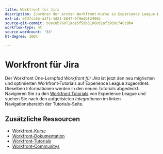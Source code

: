 ```yaml
---
title: Workfront für Jira
description: Zuordnen der ersten Workfront-Kurse zu Experience League-Kursen
exl-id: ef3fcc0b-a3f1-4d81-b847-6f9edbf2496b
source-git-commit: b0ac8b76071ade5f59b51060d2af3909c740c8b4
workflow-type: ht
source-wordcount: '83'
ht-degree: 100%

---
```


# Workfront für Jira

Der Workfront One-Lernpfad *Workfront für Jira* ist jetzt den neu migrierten und optimierten Workfront-Tutorials auf Experience League zugeordnet. Dieselben Informationen werden in den neuen Tutorials abgedeckt. Navigieren Sie zu den [Workfront Tutorials](https://experienceleague.adobe.com/docs/workfront-learn/tutorials-workfront/home.html?lang=de) von Experience League und suchen Sie nach den aufgelisteten *Integrationen* im linken Navigationsbereich der Tutorials-Seite.

## Zusätzliche Ressourcen

* [Workfront-Kurse](https://experienceleague.adobe.com/?lang=de&amp;Solution=Workfront#courses)
* [Workfront-Dokumentation](https://experienceleague.adobe.com/docs/workfront.html?lang=de)
* [Workfront-Tutorials](https://experienceleague.adobe.com/docs/workfront-learn/tutorials-workfront/home.html?lang=de)
* [Workfront-Communitys](https://experienceleaguecommunities.adobe.com/t5/workfront/ct-p/workfront)
